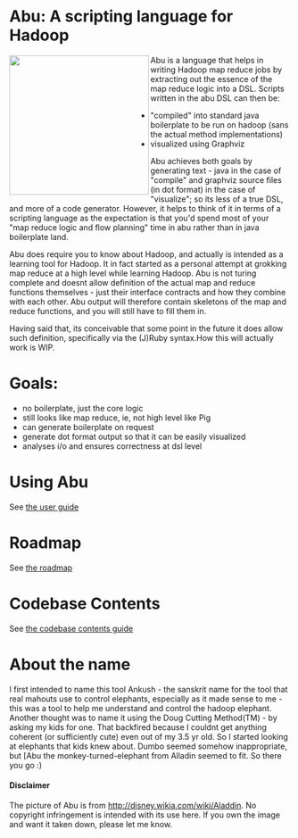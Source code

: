 Abu: A scripting language for Hadoop
=====================================
<img src="http://github.com/vinodkd/abu/raw/master/doc/abu.jpg" align="left" width="250" height="250"/> Abu is a language that helps in writing Hadoop map reduce jobs by extracting out the essence of the map reduce logic into a DSL.
Scripts written in the abu DSL can then be:

- "compiled" into standard java boilerplate to be run on hadoop (sans the actual method implementations)
- visualized using Graphviz
    
Abu achieves both goals by generating text - java in the case of "compile" and graphviz source files (in dot format) in the case of "visualize"; so its less of a true DSL, and more of a code generator. However, it helps to think of it in terms of a scripting language as the expectation is that you'd spend most of your "map reduce logic and flow planning" time in abu rather than in java boilerplate land.

Abu does require you to know about Hadoop, and actually is intended as a learning tool for Hadoop. It in fact started as a personal attempt at grokking map reduce at a high level while learning Hadoop. Abu is not turing complete and doesnt allow definition of the actual map and reduce functions themselves - just their interface contracts and how they combine with each other. Abu output will therefore contain skeletons of the map and reduce functions, and you will still have to fill them in.

Having said that, its conceivable that some point in the future it does allow such definition, specifically via the (J)Ruby syntax.How this will actually work is  WIP.

Goals:
======
- no boilerplate, just the core logic
- still looks like map reduce, ie, not high level like Pig
- can generate boilerplate on request
- generate dot format output so that it can be easily visualized
- analyses i/o and ensures correctness at dsl level


Using Abu
===========
See [the user guide](abu/raw/master/doc/guide.md)

Roadmap
=======
See [the roadmap](abu/raw/master/doc/roadmap.md)

Codebase Contents
=================
See [the codebase contents guide](abu/raw/master/CONTENTS.md)

About the name
==============
I first intended to name this tool Ankush - the sanskrit name for the tool that real mahouts use to control elephants, especially as it made sense to me - this was a tool to help me understand and control the hadoop elephant. Another thought was to name it using the Doug Cutting Method(TM) - by asking my kids for one. That backfired because I couldnt get anything coherent (or sufficiently cute) even out of my 3.5 yr old. 
So I started looking at elephants that kids knew about. Dumbo seemed somehow inappropriate, but [Abu the monkey-turned-elephant from Alladin seemed to fit. So there you go :)

#### Disclaimer
The picture of Abu is from http://disney.wikia.com/wiki/Aladdin. No copyright infringement is intended with its use here. If you own the image and want it taken down, please let me know.